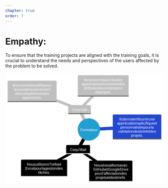```yaml
---
chapter: true
order: 7
---
```


<a id="Empathy"></a>

# **Empathy:**

To ensure that the training projects are aligned with the training goals, it is crucial to understand the needs and perspectives of the users affected by the problem to be solved.

![empathy_card_pkg_validations](../assets/img/empathy_card_pkg_validations.svg)
